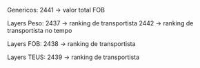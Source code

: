 Genericos:
2441 -> valor total FOB

Layers Peso:
2437 -> ranking de transportista
2442 -> ranking de transportista no tempo

Layers FOB:
2438 -> ranking de transportista

Layers TEUS:
2439 -> ranking de transportista
